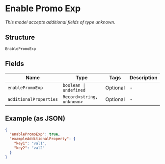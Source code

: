 
# Enable Promo Exp

*This model accepts additional fields of type unknown.*

## Structure

`EnablePromoExp`

## Fields

| Name | Type | Tags | Description |
|  --- | --- | --- | --- |
| `enablePromoExp` | `boolean \| undefined` | Optional | - |
| `additionalProperties` | `Record<string, unknown>` | Optional | - |

## Example (as JSON)

```json
{
  "enablePromoExp": true,
  "exampleAdditionalProperty": {
    "key1": "val1",
    "key2": "val2"
  }
}
```

